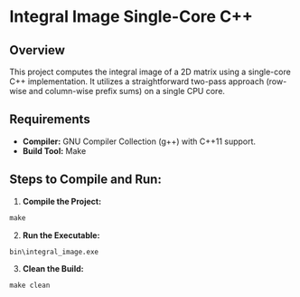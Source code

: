 # Integral Image Single-Core C++

## Overview
This project computes the integral image of a 2D matrix using a single-core C++ implementation. It utilizes a straightforward two-pass approach (row-wise and column-wise prefix sums) on a single CPU core.

## **Requirements**
- **Compiler:** GNU Compiler Collection (g++) with C++11 support.
- **Build Tool:** Make

## **Steps to Compile and Run:**

1. **Compile the Project:**
  ```cmd
  make
  ```
  

2. **Run the Executable:**
  ```cmd
  bin\integral_image.exe
  ```
  

3. **Clean the Build:**
  ```cmd
  make clean
  ```
  